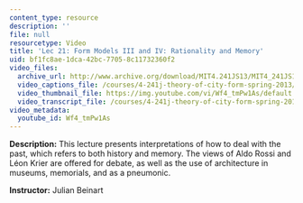 ```yaml
---
content_type: resource
description: ''
file: null
resourcetype: Video
title: 'Lec 21: Form Models III and IV: Rationality and Memory'
uid: bf1fc8ae-1dca-42bc-7705-8c11732360f2
video_files:
  archive_url: http://www.archive.org/download/MIT4.241JS13/MIT4_241JS13_lec21_300k.mp4
  video_captions_file: /courses/4-241j-theory-of-city-form-spring-2013/b624957f3da05ba98a625139b91c59df_Wf4_tmPw1As.vtt
  video_thumbnail_file: https://img.youtube.com/vi/Wf4_tmPw1As/default.jpg
  video_transcript_file: /courses/4-241j-theory-of-city-form-spring-2013/4824b2f05c093d8423815cd50f0434e9_Wf4_tmPw1As.pdf
video_metadata:
  youtube_id: Wf4_tmPw1As
---
```


**Description:** This lecture presents interpretations of how to deal with the past, which refers to both history and memory. The views of Aldo Rossi and Léon Krier are offered for debate, as well as the use of architecture in museums, memorials, and as a pneumonic.

**Instructor:** Julian Beinart